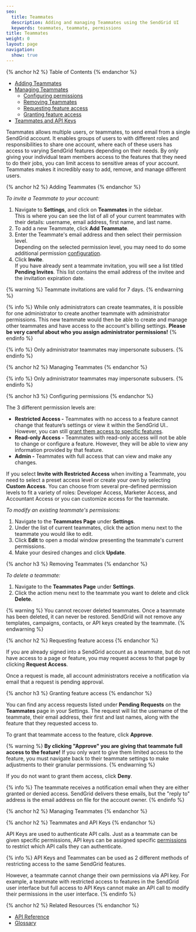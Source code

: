 ```yaml
---
seo:
  title: Teammates
  description: Adding and managing Teammates using the SendGrid UI
  keywords: teammates, teammate, permissions
title: Teammates
weight: 0
layout: page
navigation:
  show: true
---
```


{% anchor h2 %}
Table of Contents
{% endanchor %}

* [Adding Teammates](#-Adding-Teammates)
* [Managing Teammates](#-Managing-Teammates)
  * [Configuring permissions](#-Configuring-permisisons)
  * [Removing Teammates](#-Removing-Teammates)
  * [Requesting feature access](#-Requesting-feature-access)
  * [Granting feature access](#-Granting-feature-access)
* [Teammates and API Keys](#-Teammates-and-API-Keys)

Teammates allows multiple users, or teammates, to send email from a single SendGrid account. It enables groups of users to with different roles and responsibilities to share one account, where each of these users has access to varying SendGrid features depending on their needs. By only giving your individual team members access to the features that they need to do their jobs, you can limit access to sensitive areas of your account. Teammates makes it incredibly easy to add, remove, and manage different users.

{% anchor h2 %}
Adding Teammates
{% endanchor %}

_To invite a Teammate to your account:_

1. Navigate to **Settings**, and click on **Teammates** in the sidebar.
<br>This is where you can see the list of all of your current teammates with their details: username, email address, first name, and last name. 
2. To add a new Teammate, click **Add Teammate**. 
3. Enter the Teammate's email address and then select their permission level. 
<br>Depending on the selected permission level, you may need to do some additional permission [configuration](#-Configuring-permissions). 
4. Click **Invite**. 
<br>If you have already sent a teammate invitation, you will see a list titled **Pending Invites**. This list contains the email address of the invitee and the invitation expiration date.

{% warning %}
Teammate invitations are valid for 7 days.
{% endwarning %}

{% info %}
While only administrators can create teammates, it is possible for one administrator to create another teammate with administrator permissions. This new teammate would then be able to create and manage other teammates and have access to the account's billing settings. **Please be very careful about who you assign administrator permissions!**
{% endinfo %}

{% info %}
Only administrator teammates may impersonate subusers.
{% endinfo %}

{% anchor h2 %}
Managing Teammates
{% endanchor %}

{% info %}
Only administrator teammates may impersonate subusers.
{% endinfo %}

{% anchor h3 %}
Configuring permissions
{% endanchor %}

The 3 different permission levels are:

* **Restricted Access -** Teammates with no access to a feature cannot change that feature’s settings or view it within the SendGrid UI.. However, you can still [grant them access to specific features](#-Granting-feature-access).
* **Read-only Access -** Teammates with read-only access will not be able to change or configure a feature. However, they will be able to view any information provided by that feature.
* **Admin -** Teammates with full access that can view and make any changes.

If you select **Invite with Restricted Access** when inviting a Teammate, you need to select a preset access level or create your own by selecting **Custom Access**.  You can choose from several pre-defined permission levels to fit a variety of roles: Developer Access, Marketer Access, and Accountant Access or you can customize access for the teammate.

_To modify an existing teammate's permissions:_ 

1. Navigate to the **Teammates Page** under **Settings**. 
1. Under the list of current teammates, click the action menu next to the teammate you would like to edit.
1. Click **Edit** to open a modal window presenting the teammate's current permissions. 
1. Make your desired changes and click **Update**.

{% anchor h3 %}
Removing Teammates
{% endanchor %}

_To delete a teammate:_

1. Navigate to the **Teammates Page** under **Settings**. 
1. Click the action menu next to the teammate you want to delete and click **Delete**.

{% warning %}
You cannot recover deleted teammates. Once a teammate has been deleted, it can never be restored. SendGrid will not remove any templates, campaigns, contacts, or API keys created by the teammate.
{% endwarning %}

{% anchor h2 %}
Requesting feature access
{% endanchor %}

If you are already signed into a SendGrid account as a teammate, but do not have access to a page or feature, you may request access to that page by clicking **Request Access**.

Once a request is made, all account administrators receive a notification via email that a request is pending approval. 

{% anchor h3 %}
Granting feature access
{% endanchor %}

You can find any access requests listed under **Pending Requests** on the **Teammates** page in your Settings. The request will list the username of the teammate, their email address, their first and last names, along with the feature that they requested access to.

To grant that teammate access to the feature, click **Approve**.

{% warning %}
**By clicking "Approve" you are giving that teammate full access to the feature!** If you only want to give them limited access to the feature, you must navigate back to their teammate settings to make adjustments to their granular permissions.
{% endwarning %}

If you do not want to grant them access, click **Deny**.

{% info %}
The teammate receives a notification email when they are either granted or denied access. SendGrid delivers these emails, but the "reply to" address is the email address on file for the account owner.
{% endinfo %}

{% anchor h2 %}
Managing Teammates
{% endanchor %}

{% anchor h2 %}
Teammates and API Keys
{% endanchor %}

API Keys are used to authenticate API calls. Just as a teammate can be given specific permissions, API keys can be assigned specific [permissions]({{root_url}}/API_Reference/Web_API_v3/API_Keys/api_key_permissions_list.html) to restrict which API calls they can authenticate.

{% info %}
API Keys and Teammates can be used as 2 different methods of restricting access to the same SendGrid features.

However, a teammate cannot change their own permissions via API key. For example, a teammate with restricted access to features in the SendGrid user interface but full access to API Keys cannot make an API call to modify their permissions in the user interface.
{% endinfo %}


{% anchor h2 %}
Related Resources
{% endanchor %}

* [API Reference]({{root_url}}/API_Reference/Web_API_v3/teammates.html)
* [Glossary](https://sendgrid.com/docs/Glossary/teammates.html)

